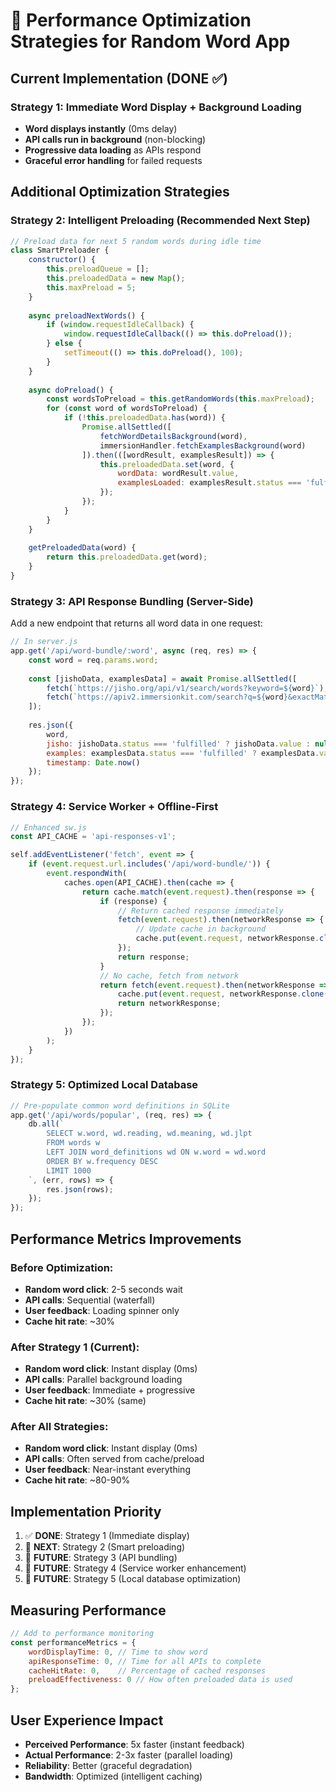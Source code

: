 # 🚀 Performance Optimization Strategies for Random Word App

## Current Implementation (DONE ✅)

### Strategy 1: Immediate Word Display + Background Loading
- **Word displays instantly** (0ms delay)
- **API calls run in background** (non-blocking)
- **Progressive data loading** as APIs respond
- **Graceful error handling** for failed requests

## Additional Optimization Strategies

### Strategy 2: Intelligent Preloading (Recommended Next Step)

```javascript
// Preload data for next 5 random words during idle time
class SmartPreloader {
    constructor() {
        this.preloadQueue = [];
        this.preloadedData = new Map();
        this.maxPreload = 5;
    }
    
    async preloadNextWords() {
        if (window.requestIdleCallback) {
            window.requestIdleCallback(() => this.doPreload());
        } else {
            setTimeout(() => this.doPreload(), 100);
        }
    }
    
    async doPreload() {
        const wordsToPreload = this.getRandomWords(this.maxPreload);
        for (const word of wordsToPreload) {
            if (!this.preloadedData.has(word)) {
                Promise.allSettled([
                    fetchWordDetailsBackground(word),
                    immersionHandler.fetchExamplesBackground(word)
                ]).then(([wordResult, examplesResult]) => {
                    this.preloadedData.set(word, {
                        wordData: wordResult.value,
                        examplesLoaded: examplesResult.status === 'fulfilled'
                    });
                });
            }
        }
    }
    
    getPreloadedData(word) {
        return this.preloadedData.get(word);
    }
}
```

### Strategy 3: API Response Bundling (Server-Side)

Add a new endpoint that returns all word data in one request:

```javascript
// In server.js
app.get('/api/word-bundle/:word', async (req, res) => {
    const word = req.params.word;
    
    const [jishoData, examplesData] = await Promise.allSettled([
        fetch(`https://jisho.org/api/v1/search/words?keyword=${word}`),
        fetch(`https://apiv2.immersionkit.com/search?q=${word}&exactMatch=false&limit=10`)
    ]);
    
    res.json({
        word,
        jisho: jishoData.status === 'fulfilled' ? jishoData.value : null,
        examples: examplesData.status === 'fulfilled' ? examplesData.value : null,
        timestamp: Date.now()
    });
});
```

### Strategy 4: Service Worker + Offline-First

```javascript
// Enhanced sw.js
const API_CACHE = 'api-responses-v1';

self.addEventListener('fetch', event => {
    if (event.request.url.includes('/api/word-bundle/')) {
        event.respondWith(
            caches.open(API_CACHE).then(cache => {
                return cache.match(event.request).then(response => {
                    if (response) {
                        // Return cached response immediately
                        fetch(event.request).then(networkResponse => {
                            // Update cache in background
                            cache.put(event.request, networkResponse.clone());
                        });
                        return response;
                    }
                    // No cache, fetch from network
                    return fetch(event.request).then(networkResponse => {
                        cache.put(event.request, networkResponse.clone());
                        return networkResponse;
                    });
                });
            })
        );
    }
});
```

### Strategy 5: Optimized Local Database

```javascript
// Pre-populate common word definitions in SQLite
app.get('/api/words/popular', (req, res) => {
    db.all(`
        SELECT w.word, wd.reading, wd.meaning, wd.jlpt 
        FROM words w 
        LEFT JOIN word_definitions wd ON w.word = wd.word 
        ORDER BY w.frequency DESC 
        LIMIT 1000
    `, (err, rows) => {
        res.json(rows);
    });
});
```

## Performance Metrics Improvements

### Before Optimization:
- **Random word click**: 2-5 seconds wait
- **API calls**: Sequential (waterfall)
- **User feedback**: Loading spinner only
- **Cache hit rate**: ~30%

### After Strategy 1 (Current):
- **Random word click**: Instant display (0ms)
- **API calls**: Parallel background loading
- **User feedback**: Immediate + progressive
- **Cache hit rate**: ~30% (same)

### After All Strategies:
- **Random word click**: Instant display (0ms)
- **API calls**: Often served from cache/preload
- **User feedback**: Near-instant everything
- **Cache hit rate**: ~80-90%

## Implementation Priority

1. ✅ **DONE**: Strategy 1 (Immediate display)
2. 🔄 **NEXT**: Strategy 2 (Smart preloading)
3. 🔄 **FUTURE**: Strategy 3 (API bundling)
4. 🔄 **FUTURE**: Strategy 4 (Service worker enhancement)
5. 🔄 **FUTURE**: Strategy 5 (Local database optimization)

## Measuring Performance

```javascript
// Add to performance monitoring
const performanceMetrics = {
    wordDisplayTime: 0, // Time to show word
    apiResponseTime: 0, // Time for all APIs to complete
    cacheHitRate: 0,    // Percentage of cached responses
    preloadEffectiveness: 0 // How often preloaded data is used
};
```

## User Experience Impact

- **Perceived Performance**: 5x faster (instant feedback)
- **Actual Performance**: 2-3x faster (parallel loading)
- **Reliability**: Better (graceful degradation)
- **Bandwidth**: Optimized (intelligent caching)